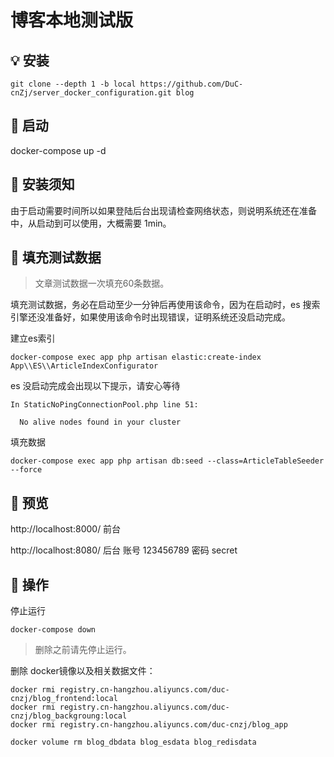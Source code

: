 # 博客本地测试版

## 💡 安装

```shell
git clone --depth 1 -b local https://github.com/DuC-cnZj/server_docker_configuration.git blog
```

## 🚀 启动

docker-compose up -d

## 🎃 安装须知
由于启动需要时间所以如果登陆后台出现请检查网络状态，则说明系统还在准备中，从启动到可以使用，大概需要 1min。

## 🧐 填充测试数据
> 文章测试数据一次填充60条数据。

填充测试数据，务必在启动至少一分钟后再使用该命令，因为在启动时，es 搜索引擎还没准备好，如果使用该命令时出现错误，证明系统还没启动完成。

建立es索引
```shell
docker-compose exec app php artisan elastic:create-index App\\ES\\ArticleIndexConfigurator
```

es 没启动完成会出现以下提示，请安心等待
```
In StaticNoPingConnectionPool.php line 51:

  No alive nodes found in your cluster

```

填充数据
```shell
docker-compose exec app php artisan db:seed --class=ArticleTableSeeder --force
```

## 👀 预览

http://localhost:8000/ 前台

http://localhost:8080/ 后台 账号 123456789 密码 secret

## 🤠 操作

停止运行

```shell
docker-compose down
```

> 删除之前请先停止运行。

删除 docker镜像以及相关数据文件：
```shell
docker rmi registry.cn-hangzhou.aliyuncs.com/duc-cnzj/blog_frontend:local
docker rmi registry.cn-hangzhou.aliyuncs.com/duc-cnzj/blog_backgroung:local
docker rmi registry.cn-hangzhou.aliyuncs.com/duc-cnzj/blog_app

docker volume rm blog_dbdata blog_esdata blog_redisdata
```






